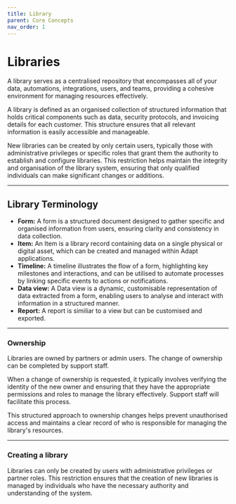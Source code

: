 ```yaml
---
title: Library
parent: Core Concepts
nav_order: 1
---
```


# Libraries

A library serves as a centralised repository that encompasses all of your data, automations, integrations, users, and teams, providing a cohesive environment for managing resources effectively.

A library is defined as an organised collection of structured information that holds critical components such as data, security protocols, and invoicing details for each customer. This structure ensures that all relevant information is easily accessible and manageable.

New libraries can be created by only certain users, typically those with administrative privileges or specific roles that grant them the authority to establish and configure libraries. This restriction helps maintain the integrity and organisation of the library system, ensuring that only qualified individuals can make significant changes or additions.

___

## Library Terminology

* **Form:** A form is a structured document designed to gather specific and organised information from users, ensuring clarity and consistency in data collection.
* **Item:** An Item is a library record containing data on a single physical or digital asset, which can be created and managed within Adapt applications.
* **Timeline:** A timeline illustrates the flow of a form, highlighting key milestones and interactions, and can be utilised to automate processes by linking specific events to actions or notifications.
* **Data view:** A Data view is a dynamic, customisable representation of data extracted from a form, enabling users to analyse and interact with information in a structured manner.
* **Report:** A report is similiar to a view but can be customised and exported.

___

### Ownership

Libraries are owned by partners or admin users. The change of ownership can be completed by support staff. 

When a change of ownership is requested, it typically involves verifying the identity of the new owner and ensuring that they have the appropriate permissions and roles to manage the library effectively. Support staff will facilitate this process. 

This structured approach to ownership changes helps prevent unauthorised access and maintains a clear record of who is responsible for managing the library's resources.

___

### Creating a library

Libraries can only be created by users with administrative privileges or partner roles. This restriction ensures that the creation of new libraries is managed by individuals who have the necessary authority and understanding of the system.
